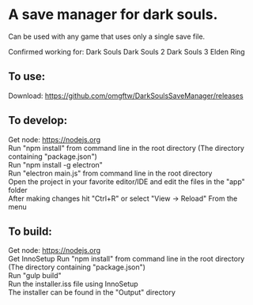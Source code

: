 # A save manager for dark souls.  

Can be used with any game that uses only a single save file.  

Confirmed working for:
Dark Souls
Dark Souls 2
Dark Souls 3
Elden Ring

## To use:  
Download: https://github.com/omgftw/DarkSoulsSaveManager/releases  

## To develop:  
Get node: https://nodejs.org  
Run "npm install" from command line in the root directory (The directory containing "package.json")  
Run "npm install -g electron"  
Run "electron main.js" from command line in the root directory  
Open the project in your favorite editor/IDE and edit the files in the "app" folder  
After making changes hit "Ctrl+R" or select "View -> Reload" From the menu  

## To build:  
Get node: https://nodejs.org  
Get InnoSetup
Run "npm install" from command line in the root directory (The directory containing "package.json")  
Run "gulp build"  
Run the installer.iss file using InnoSetup  
The installer can be found in the "Output" directory
